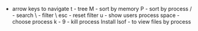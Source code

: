 - arrow keys to navigate
t - tree
M - sort by memory
P - sort by process
/ - search
\ - filter
\ esc - reset filter
u - show users process
space - choose process
k - 9 - kill process 
Install lsof - to view files by process



